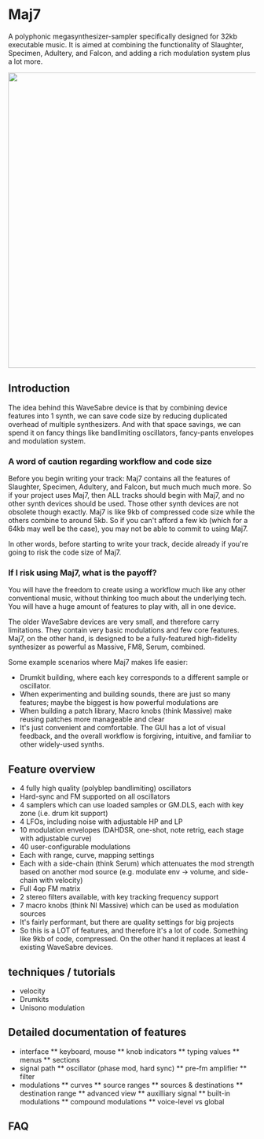 # Maj7

A polyphonic megasynthesizer-sampler specifically designed for 32kb executable music. It is aimed at combining the functionality of Slaughter, Specimen, Adultery, and Falcon, and adding a rich modulation system plus a lot more.

<img src="https://user-images.githubusercontent.com/3672094/234365003-46f482f6-8bc1-4b6b-af6e-54e6a9bd1aea.png" height="600">

## Introduction

The idea behind this WaveSabre device is that by combining device features into 1 synth, we can save code size by reducing duplicated overhead of multiple synthesizers. And with that space savings, we can spend it on fancy things like bandlimiting oscillators, fancy-pants envelopes and modulation system.

### A word of caution regarding workflow and code size ###

Before you begin writing your track: Maj7 contains all the features of Slaughter, Specimen, Adultery, and Falcon, but much much much more. So if your project uses Maj7, then ALL tracks should begin with Maj7, and no other synth devices should be used. Those other synth devices are not obsolete though exactly. Maj7 is like 9kb of compressed code size while the others combine to around 5kb. So if you can't afford a few kb (which for a 64kb may well be the case), you may not be able to commit to using Maj7.

In other words, before starting to write your track, decide already if you're going to risk the code size of Maj7.

### If I risk using Maj7, what is the payoff?

You will have the freedom to create using a workflow much like any other conventional music, without thinking too much about the underlying tech. You will have a huge amount of features to play with, all in one device.

The older WaveSabre devices are very small, and therefore carry limitations. They contain very basic modulations and few core features. Maj7, on the other hand, is designed to be a fully-featured high-fidelity synthesizer as powerful as Massive, FM8, Serum, combined.

Some example scenarios where Maj7 makes life easier:

* Drumkit building, where each key corresponds to a different sample or oscillator.
* When experimenting and building sounds, there are just so many features; maybe the biggest is how powerful modulations are
* When building a patch library, Macro knobs (think Massive) make reusing patches more manageable and clear
* It's just convenient and comfortable. The GUI has a lot of visual feedback, and the overall workflow is forgiving, intuitive, and familiar to other widely-used synths.

## Feature overview

* 4 fully high quality (polyblep bandlimiting) oscillators
* Hard-sync and FM supported on all oscillators
* 4 samplers which can use loaded samples or GM.DLS, each with key zone (i.e. drum kit support)
* 4 LFOs, including noise with adjustable HP and LP
* 10 modulation envelopes (DAHDSR, one-shot, note retrig, each stage with adjustable curve)
* 40 user-configurable modulations
* Each with range, curve, mapping settings
* Each with a side-chain (think Serum) which attenuates the mod strength based on another mod source (e.g. modulate env -> volume, and side-chain with velocity)
* Full 4op FM matrix
* 2 stereo filters available, with key tracking frequency support
* 7 macro knobs (think NI Massive) which can be used as modulation sources
* It's fairly performant, but there are quality settings for big projects
* So this is a LOT of features, and therefore it's a lot of code. Something like 9kb of code, compressed. On the other hand it replaces at least 4 existing WaveSabre devices.

## techniques / tutorials

* velocity
* Drumkits
* Unisono modulation


## Detailed documentation of features

* interface
** keyboard, mouse
** knob indicators
** typing values
** menus
** sections
* signal path
** oscillator (phase mod, hard sync)
** pre-fm amplifier
** filter
* modulations
** curves
** source ranges
** sources & destinations
** destination range
** advanced view
** auxilliary signal
** built-in modulations
** compound modulations
** voice-level vs global


## FAQ






